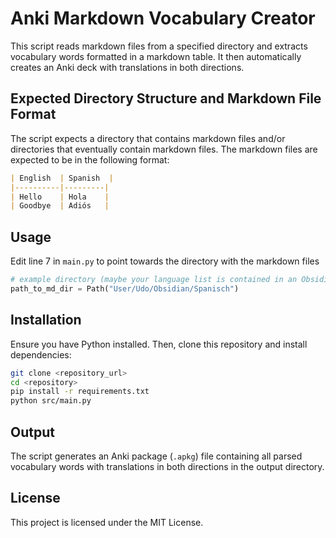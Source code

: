 # Anki Markdown Vocabulary Creator

This script reads markdown files from a specified directory and extracts vocabulary words formatted in a markdown table. It then automatically creates an Anki deck with translations in both directions.


## Expected Directory Structure and Markdown File Format
The script expects a directory that contains markdown files and/or directories that eventually contain markdown files. The markdown files are expected to be in the following format:

```markdown
| English  | Spanish  |
|----------|---------|
| Hello    | Hola    |
| Goodbye  | Adiós   |
```

## Usage
Edit line 7 in ```main.py``` to point towards the directory with the markdown files
```python
# example directory (maybe your language list is contained in an Obsidian vault)
path_to_md_dir = Path("User/Udo/Obsidian/Spanisch")
```

## Installation
Ensure you have Python installed. Then, clone this repository and install dependencies:

```sh
git clone <repository_url>
cd <repository>
pip install -r requirements.txt
python src/main.py
```
## Output
The script generates an Anki package (`.apkg`) file containing all parsed vocabulary words with translations in both directions in the output directory.

## License
This project is licensed under the MIT License.

